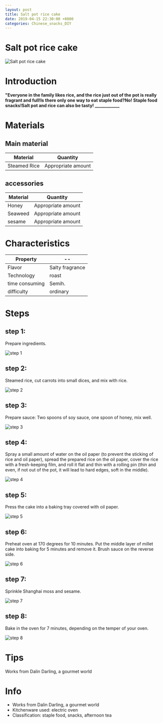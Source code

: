 ```yaml
---
layout: post
title: Salt pot rice cake
date: 2019-04-15 22:30:00 +0800
categories: Chinese_snacks_DIY
---
```


# Salt pot rice cake

![Salt pot rice cake]({{site.baseurl}}/img/419521/419521.jpg)

# Introduction

**"Everyone in the family likes rice, and the rice just out of the pot is really fragrant and full!Is there only one way to eat staple food?No! Staple food snacks!Salt pot and rice can also be tasty! ____________**

# Materials


## Main material

Material|Quantity
--|--
Steamed Rice|Appropriate amount

## accessories

Material|Quantity
--|--
Honey|Appropriate amount
Seaweed|Appropriate amount
sesame|Appropriate amount

# Characteristics

Property|--
--|--
Flavor|Salty fragrance
Technology|roast
time consuming|Semih.
difficulty|ordinary

# Steps

## step 1:

Prepare ingredients.

![step 1]({{site.baseurl}}/img/419521/1.jpg)

## step 2:

Steamed rice, cut carrots into small dices, and mix with rice.

![step 2]({{site.baseurl}}/img/419521/2.jpg)

## step 3:

Prepare sauce: Two spoons of soy sauce, one spoon of honey, mix well.

![step 3]({{site.baseurl}}/img/419521/3.jpg)

## step 4:

Spray a small amount of water on the oil paper (to prevent the sticking of rice and oil paper), spread the prepared rice on the oil paper, cover the rice with a fresh-keeping film, and roll it flat and thin with a rolling pin (thin and even, if not out of the pot, it will lead to hard edges, soft in the middle).

![step 4]({{site.baseurl}}/img/419521/4.jpg)

## step 5:

Press the cake into a baking tray covered with oil paper.

![step 5]({{site.baseurl}}/img/419521/5.jpg)

## step 6:

Preheat oven at 170 degrees for 10 minutes. Put the middle layer of millet cake into baking for 5 minutes and remove it. Brush sauce on the reverse side.

![step 6]({{site.baseurl}}/img/419521/6.jpg)

## step 7:

Sprinkle Shanghai moss and sesame.

![step 7]({{site.baseurl}}/img/419521/7.jpg)

## step 8:

Bake in the oven for 7 minutes, depending on the temper of your oven.

![step 8]({{site.baseurl}}/img/419521/8.jpg)

# Tips

Works from Dalin Darling, a gourmet world

# Info

- Works from Dalin Darling, a gourmet world
- Kitchenware used: electric oven
- Classification: staple food, snacks, afternoon tea